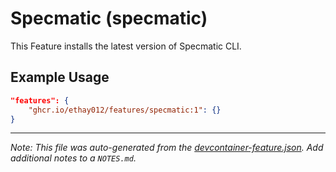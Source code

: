 
# Specmatic (specmatic)

This Feature installs the latest version of Specmatic CLI.

## Example Usage

```json
"features": {
    "ghcr.io/ethay012/features/specmatic:1": {}
}
```





---

_Note: This file was auto-generated from the [devcontainer-feature.json](https://github.com/ethay012/features/blob/main/src/specmatic/devcontainer-feature.json).  Add additional notes to a `NOTES.md`._
